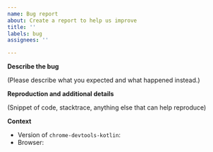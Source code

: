 ```yaml
---
name: Bug report
about: Create a report to help us improve
title: ''
labels: bug
assignees: ''

---
```


**Describe the bug**

(Please describe what you expected and what happened instead.)

**Reproduction and additional details**

(Snippet of code, stacktrace, anything else that can help reproduce)

**Context**

* Version of `chrome-devtools-kotlin`:
* Browser:
